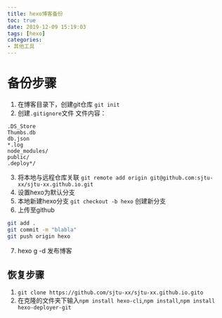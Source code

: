 ```yaml
---
title: hexo博客备份
toc: true
date: 2019-12-09 15:19:03
tags: [hexo]
categories: 
- 其他工具
---
```


# 备份步骤
<!--more-->
1. 在博客目录下，创建git仓库
`git init`
2. 创建`.gitignore`文件
文件内容：
```
.DS_Store
Thumbs.db
db.json
*.log
node_modules/
public/
.deploy*/
```
3. 将本地与远程仓库关联
`git remote add origin git@github.com:sjtu-xx/sjtu-xx.github.io.git`
4. 设置hexo为默认分支
5. 本地新建hexo分支
`git checkout -b hexo` 创建新分支
6. 上传至github
```bash
git add .
git commit -m "blabla"
git push origin hexo
```
7. hexo g -d 发布博客

## 恢复步骤
1. `git clone https://github.com/sjtu-xx/sjtu-xx.github.io.gito`
2. 在克隆的文件夹下输入`npm install hexo-cli`,`npm install`,`npm install hexo-deployer-git`

